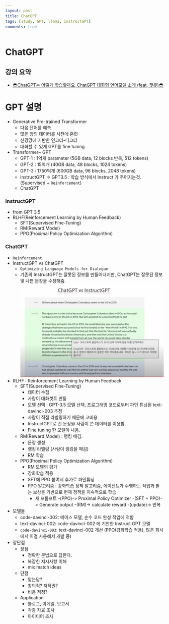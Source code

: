 ```yaml
---
layout: post
title: ChatGPT
tags: [study, GPT, llama, instructGPT]
comments: true
---
```


# ChatGPT 
## 강의 요약 
- [😎ChatGPT는 어떻게 학습할까요_ChatGPT 대화형 언어모델 소개 (feat, 챗봇)😎](https://www.youtube.com/watch?v=vziygFrRlZ4)

# GPT 설명
- Generative Pre-trained Transformer
    - 다음 단어를 예측
    - 많은 양의 데이터를 사전에 훈련
    - 신경망에 기반한 인코더-디코더
    - 대화할 수 있게 GPT를 fine tuning
- Transformer~ GPT
    - GPT-1 : 1억개 parameter (5GB data, 12 blocks 반복, 512 tokens)
    - GPT-2 : 15억개 (40GB data, 48 blocks, 1024 tokens)
    - GPT-3 : 1750억개 (600GB data, 96 blocks, 2048 tokens)
    - InstructGPT -> GPT3.5 : 학습 방식에서 Instruct 가 주어지는것. (Supervised + `Reinforcement`)
    - ChatGPT

### InstructGPT
- from GPT 3.5
- RLHF(Reinforcement Learning by Human Feedback)
    - SFT(Supervised Fine-Tuning)
    - RM(Reward Model)
    - PPO(Proximal Policy Optimization Algorithm)

### ChatGPT
- `Reinforcement`
- InstructGPT vs ChatGPT 
    - `Optimizing Language Models for Dialogue`
    - 기존의 InstructGPT는 잘못된 정보를 만들어내지만, ChatGPT는 잘못된 정보 및 나쁜 문장을 수정해줌.
        ![difference](/assets/img/chatgpt_vs_instructgpt.png)
- RLHF : Reinforcement Learning by Human Feedback
    - SFT(Supervised Fine-Tuning)
        - 데이터 수집
        - 사람이 대화셋트 만듦
        - 모델 선택 : GPT-3.5 모델 선택, 프로그래밍 코드로부터 파인 튜닝된 text-davinci-003 추정
        - 사람이 직접 라벨링하기 때문에 고비용
        - InstructGPT로 긴 문장을 사람이 쓴 데이터를 이용함.
        - Fine tuning 한 모델이 나옴.
    - RM(Reward Model) : 랭킹 매김. 
        - 문장 생성
        - 랭킹 라벨링 (사람이 랭킹을 매김)
        - RM 학습
    - PPO(Proximal Policy Optimization Algorithm)        
        - RM 모델의 평가
        - 강화학습 적용
        - SFT에 PPO 붙여서 추가로 파인튜닝
        - PPO 알고리즘 : 강화학습 정책 알고리즘, 에이전트가 수행하는 작업과 받는 보상을 기반으로 현재 정책을 지속적으로 학습
            - 새 프롬프트 -(PPO)-> Proximal Policy Optimizer -(SFT + PPO)-> Generate output -(RM)-> calculate reward -(update)-> 반복
- 모델들
    - code-davinci-002: 베이스 모델, 순수 코드 완성 작업에 적합
    - text-davinci-002: code-davinci-002 에 기반한 Instruct GPT 모델
    - `code-davinci-003`: text-davinci-002 개선 (PPO(강화학습 적용), 많은 회사에서 이걸 사용해서 개발 중)
- 장단점
    - 장점
        - 정확한 문법으로 답한다.
        - 복잡한 지시사항 이해
        - mix match ideas
    - 단점 
        - 맞는답?
        - 창의적? 저작권?
        - 비용 적정?
    - Application
        - 블로그, 이메일, 보고서
        - 각종 자료 조사
        - 아이디어 조사
